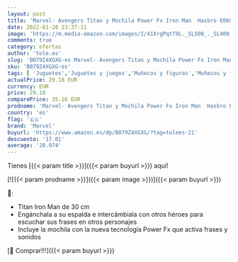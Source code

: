 ```yaml
---
layout: post
title: 'Marvel- Avengers Titan y Mochila Power Fx Iron Man  Hasbro E0606105 '
date: 2022-01-28 23:37:11
image: 'https://m.media-amazon.com/images/I/41XrgPqtT9L._SL500_._SL400_.jpg'
comments: true
category: ofertas
author: 'tole.es'
slug: 'B079Z4XGXG-es Marvel- Avengers Titan y Mochila Power Fx Iron Man Hasbro...'
sku: 'B079Z4XGXG-es'
tags: [ 'Juguetes','Juguetes y juegos','Muñecos y figuras','Muñecos y figuras de acción','marvel','mochila', ]
actualPrice: 29.18 EUR
currency: EUR
price: 29.18
comparePrice: 35.16 EUR
prodname: 'Marvel- Avengers Titan y Mochila Power Fx Iron Man  Hasbro E0606105 '
country: 'es'
flag: '🇪🇸'
brand: 'Marvel'
buyurl: 'https://www.amazon.es/dp/B079Z4XGXG/?tag=tolees-21'
descuento: '17.01'
average: '28.974'
---
```


Tienes [{{< param title >}}]({{< param buyurl >}}) aqui!

[![{{< param prodname >}}]({{< param image >}})]({{< param buyurl >}})

🔎:

- Titan Iron Man de 30 cm
- Engánchala a su espalda e intercámbiala con otros héroes para escuchar sus frases en otros personajes
- Incluye la mochila con la nueva tecnología Power Fx que activa frases y sonidos

[🛒 Comprar!!!]({{< param buyurl >}})
